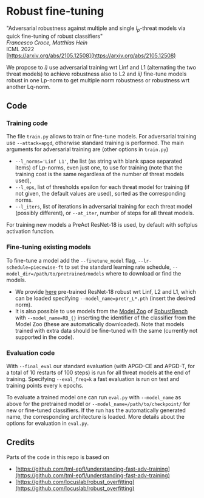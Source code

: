 # Robust fine-tuning

"Adversarial robustness against multiple and single $l_p$-threat models via quick fine-tuning of robust classifiers"\
*Francesco Croce, Matthias Hein*\
ICML 2022\
[https://arxiv.org/abs/2105.12508](https://arxiv.org/abs/2105.12508)

We propose to *i)* use adversarial training wrt Linf and L1 (alternating the two threat models) to achieve robustness also to L2 and *ii)* fine-tune models robust in one
Lp-norm to get multiple norm robustness or robustness wrt another Lq-norm.

## Code
### Training code

The file `train.py` allows to train or fine-tune models. For adversarial training use `--attack=apgd`, otherwise standard training is performed. The main arguments
for adversarial training are (other options in `train.py`)
+ `--l_norms='Linf L1'`, the list (as string with blank space separated items) of Lp-norms, even just one, to use for training (note that the training cost is the same
regardless of the number of threat models used),
+ `--l_eps`, list of thresholds epsilon for each threat model for training (if not given, the default values are used), sorted as the corresponding norms.
+ `--l_iters`, list of iterations in adversarial training for each threat model (possibly different), or `--at_iter`, number of steps for all threat models.

For training new models a PreAct ResNet-18 is used, by default with softplus activation function. 


### Fine-tuning existing models

To fine-tune a model add the `--finetune_model` flag, `--lr-schedule=piecewise-ft` to set the standard learning rate schedule,
`--model_dir=/path/to/pretrained/models` where to download or find the models.

+ We provide [here](https://drive.google.com/drive/folders/1hYWHp5UbTAm9RhSb8JkJZtcB0LDZDvkT?usp=sharing) pre-trained ResNet-18 robust wrt Linf, L2 and L1,
which can be loaded specifying `--model_name=pretr_L*.pth` (insert the desired norm).
+ It is also possible to use models from the [Model Zoo](https://github.com/RobustBench/robustbench#model-zoo) of [RobustBench](https://robustbench.github.io/)
with `--model_name=RB_{}` inserting the identifier of the classifier from the Model Zoo (these are automatically downloaded). Note that models trained with extra data should be fine-tuned with the same
(currently not supported in the code).

### Evaluation code
With `--final_eval` our standard evaluation (with APGD-CE and APGD-T, for a total of 10 restarts of 100 steps) is run for all threat models at the end of training.
Specifying `--eval_freq=k` a fast evaluation is run on test and training points every `k` epochs.

To evaluate a trained model one can run `eval.py` with `--model_name` as above for the pretrained model or `--model_name=/path/to/checkpoint/` for new or fine-tuned
classifiers. If the run has the automatically generated name, the corresponding architecture is loaded. More details about the options for evaluation in `eval.py`.

## Credits
Parts of the code in this repo is based on
+ [https://github.com/tml-epfl/understanding-fast-adv-training](https://github.com/tml-epfl/understanding-fast-adv-training)
+ [https://github.com/locuslab/robust_overfitting](https://github.com/locuslab/robust_overfitting)
